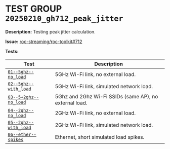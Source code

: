 # TEST GROUP `20250210_gh712_peak_jitter`

**Description:** Testing peak jitter calculation.

**Issue:**
[roc-streaming/roc-toolkit#712](https://github.com/roc-streaming/roc-toolkit/issues/712)

**Tests:**

| **Test** | **Description** |
|----|----|
| [`01--5ghz--no_load`](01--5ghz--no_load/report.md) | 5GHz Wi-Fi link, no external load. |
| [`02--5ghz--with_load`](02--5ghz--with_load/report.md) | 5GHz Wi-Fi link, simulated network load. |
| [`03--5+2ghz--no_load`](03--5+2ghz--no_load/report.md) | 5Ghz and 2Ghz Wi-Fi SSIDs (same AP), no external load. |
| [`04--2ghz--no_load`](04--2ghz--no_load/report.md) | 2GHz Wi-Fi link, no external load. |
| [`05--2ghz--with_load`](05--2ghz--with_load/report.md) | 2GHz Wi-Fi link, simulated network load. |
| [`06--ether--spikes`](06--ether--spikes/report.md) | Ethernet, short simulated load spikes. |
